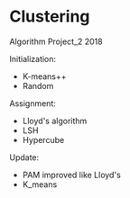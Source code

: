 # Clustering
Algorithm Project_2 2018 

Initialization:
- K-means++
- Random

Assignment:
- Lloyd's algorithm
- LSH 
- Hypercube

Update:
- PAM improved like Lloyd's
- K_means
